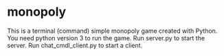 # monopoly
This is a terminal (command) simple monopoly game created with Python.
You need python version 3 to run the game.
Run server.py to start the server.
Run chat_cmdl_client.py to start a client.
